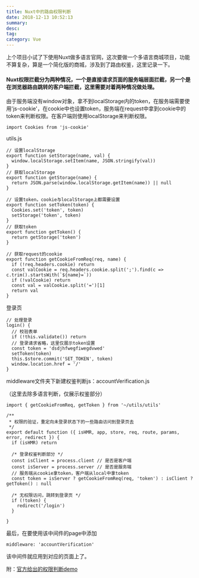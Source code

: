 ```yaml
---
title: Nuxt中的路由权限判断
date: 2018-12-13 10:52:13
summary: 
desc: 
tag: 
category: Vue
---
```

上个项目小试了下使用Nuxt做多语言官网，这次要做一个多语言商城项目，功能不算复杂，算是一个简化版的商城，涉及到了路由权鉴，这里记录一下。

#### Nuxt权限拦截分为两种情况，一个是直接请求页面的服务端层面拦截，另一个是在浏览器路由跳转的客户端拦截，这里需要对着两种情况做处理。 

由于服务端没有window对象，拿不到localStorage内的token，在服务端需要使用'js-cookie'，在cookie中也设置token，服务端在request中拿到cookie中的token来判断权限。在客户端则使用localStorage来判断权限。
```
import Cookies from 'js-cookie'
```

utils.js
```
// 设置localStorage
export function setStorage(name, val) {
  window.localStorage.setItem(name, JSON.stringify(val))
}
// 获取localStorage
export function getStorage(name) {
  return JSON.parse(window.localStorage.getItem(name)) || null
}

// 设置token，cookie与localStorage上都需要设置
export function setToken(token) {
  Cookies.set('token', token)
  setStorage('token', token)
}
// 获取token
export function getToken() {
  return getStorage('token')
}

// 获取request的cookie
export function getCookieFromReq(req, name) {
  if (!req.headers.cookie) return
  const valCookie = req.headers.cookie.split(';').find(c => c.trim().startsWith(`${name}=`))
  if (!valCookie) return
  const val = valCookie.split('=')[1]
  return val
}

```
登录页
```
// 处理登录
login() {
  // 校验表单
  if (!this.validate()) return
  // 登录请求省略，这里仅展示token设置
  const token = 'dsdjhfwegfiwegdvwed'
  setToken(token)
  this.$store.commit('SET_TOKEN', token)
  window.location.href = '/'
}
```

middleware文件夹下新建权鉴判断js：accountVerification.js 

（这里去除多语言判断，仅展示权鉴部分）
```
import { getCookieFromReq, getToken } from '~/utils/utils'

/**
 * 权限的验证，重定向未登录状态下的一些路由访问到登录页去
 */
export default function ({ isHMR, app, store, req, route, params, error, redirect }) {
  if (isHMR) return

  /* 登录权鉴判断部分 */
  const isClient = process.client // 是否是客户端
  const isServer = process.server // 是否是服务端
  // 服务端从cookie拿token，客户端从local中拿token
  const token = isServer ? getCookieFromReq(req, 'token') : isClient ? getToken() : null 

  /* 无权限访问，跳转到登录页 */
  if (!token) {
    redirect('/login')
  }

}

```
最后，在要使用该中间件的page中添加
```
middleware: 'accountVerification'
```
该中间件就应用到对应的页面上了。

附：[官方给出的权限判断demo](https://github.com/nuxt/example-auth0)
